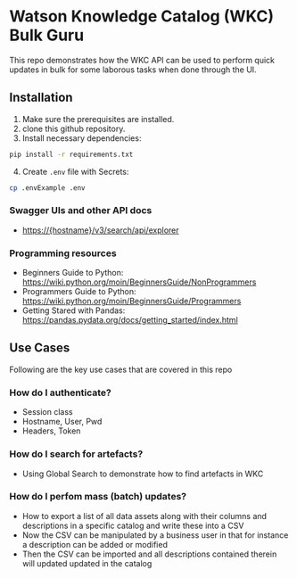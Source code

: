 # Watson Knowledge Catalog (WKC) Bulk Guru

This repo demonstrates how the WKC API can be used to perform quick updates in bulk for some laborous tasks when done through the UI.

## Installation

1. Make sure the prerequisites are installed.
2. clone this github repository.
3. Install necessary dependencies:

```sh
pip install -r requirements.txt
```

4. Create `.env` file with Secrets:

```sh
cp .envExample .env
```


### Swagger UIs and other API docs

- <https://{hostname}/v3/search/api/explorer>


### Programming resources

- Beginners Guide to Python: <https://wiki.python.org/moin/BeginnersGuide/NonProgrammers>
- Programmers Guide to Python: <https://wiki.python.org/moin/BeginnersGuide/Programmers>
- Getting Stared with Pandas: <https://pandas.pydata.org/docs/getting_started/index.html>

## Use Cases

Following are the key use cases that are covered in this repo

### How do I authenticate?

- Session class
- Hostname, User, Pwd
- Headers, Token

### How do I search for artefacts?

- Using Global Search to demonstrate how to find artefacts in WKC

### How do I perfom mass (batch) updates?

- How to export a list of all data assets along with their columns and descriptions in a specific catalog and write these into a CSV
- Now the CSV can be manipulated by a business user in that for instance a description can be added or modified
- Then the CSV can be imported and all descriptions contained therein will updated updated in the catalog
